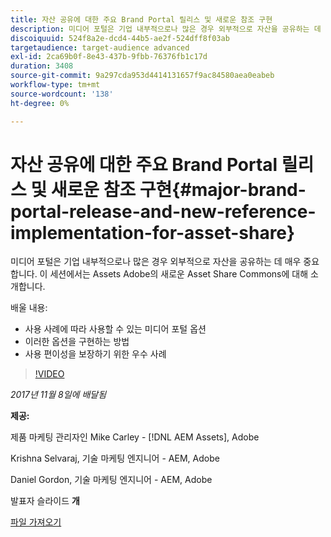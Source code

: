 ```yaml
---
title: 자산 공유에 대한 주요 Brand Portal 릴리스 및 새로운 참조 구현
description: 미디어 포털은 기업 내부적으로나 많은 경우 외부적으로 자산을 공유하는 데 매우 중요합니다. 이 세션에서는 Assets Adobe의 새로운 Asset Share Commons에 대해 소개합니다.
discoiquuid: 524f8a2e-dcd4-44b5-ae2f-524dff8f03ab
targetaudience: target-audience advanced
exl-id: 2ca69b0f-8e43-437b-9fbb-76376fb1c17d
duration: 3408
source-git-commit: 9a297cda953d4414131657f9ac84580aea0eabeb
workflow-type: tm+mt
source-wordcount: '138'
ht-degree: 0%

---
```


# 자산 공유에 대한 주요 Brand Portal 릴리스 및 새로운 참조 구현{#major-brand-portal-release-and-new-reference-implementation-for-asset-share}

미디어 포털은 기업 내부적으로나 많은 경우 외부적으로 자산을 공유하는 데 매우 중요합니다. 이 세션에서는 Assets Adobe의 새로운 Asset Share Commons에 대해 소개합니다.

배울 내용:

* 사용 사례에 따라 사용할 수 있는 미디어 포털 옵션
* 이러한 옵션을 구현하는 방법
* 사용 편이성을 보장하기 위한 우수 사례

>[!VIDEO](https://video.tv.adobe.com/v/20730/?quality=9)

*2017년 11월 8일에 배달됨*

**제공:**

제품 마케팅 관리자인 Mike Carley - [!DNL AEM Assets], Adobe

Krishna Selvaraj, 기술 마케팅 엔지니어 - AEM, Adobe

Daniel Gordon, 기술 마케팅 엔지니어 - AEM, Adobe

발표자 슬라이드 **개**

[파일 가져오기](assets/gems+bp-asset+share+nov+8+17+.pdf)
<!--
[Get back to the Overview](https://helpx.adobe.com/kr/experience-manager/kt/eseminars/gems/aem-index.html)
-->
